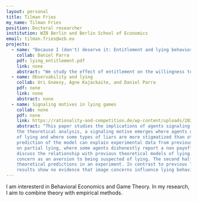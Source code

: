 ```yaml
---
layout: personal
title: Tilman Fries
my_name: Tilman Fries
position: Doctoral researcher
institution: WZB Berlin and Berlin School of Economics
email: tilman.fries@wzb.eu
projects:
  - name: "Because I (don't) deserve it: Entitlement and lying behavior"
    collab: Daniel Parra
    pdf: lying_entitlement.pdf
    link: none
    abstract: "We study the effect of entitlement on the willingness to lie. We set up a theoretical model where entitlement causes some individuals to think they are more deserving of their endowment than others. When given the opportunity to lie to keep their endowment, individuals who feel relatively deserving are encouraged to lie while others are discouraged. To test the model predictions we use a laboratory experiment where we compare the lying behavior of participants endowed with a high endowment and participants endowed with a low endowment. In one treatment, the allocation of the endowment is decided by participants’ performance, and in the other, it is determined by a random draw. When participants lie to keep money directly determined by their performance, those who receive the high endowment lie more than those who receive the low endowment. In contrast, when income is determined by a random draw, lying is the same regardless of the endowment."
  - name: Observability and lying
    collab: Uri Gneezy, Agne Kajackaite, and Daniel Parra
    pdf: none
    link: none
    abstract: none
  - name: Signaling motives in lying games
    collab: none
    pdf: none
    link: https://rationality-and-competition.de/wp-content/uploads/2021/01/269.pdf
    abstract: "This paper studies the implications of agents signaling their moral type in a lying game. In
    the theoretical analysis, a signaling motive emerges where agents dislike being suspected
    of lying and where some types of liars are more stigmatized than others. The equilibrium
    prediction of the model can explain experimental data from previous studies, in particular
    on partial lying, where some agents dishonestly report a non payoff-maximizing report. I
    discuss the relationship with previous theoretical models of lying that conceptualize the image
    concern as an aversion to being suspected of lying. The second half of the paper tests the
    theoretical predictions in an experiment. In contrast to previous literature, the experimental
    results show no evidence that image concerns influence lying behavior in the laboratory."
---
```


I am interesterd in Behavioral Economics and Game Theory. In my research, I aim to combine theory with empirical methods.
